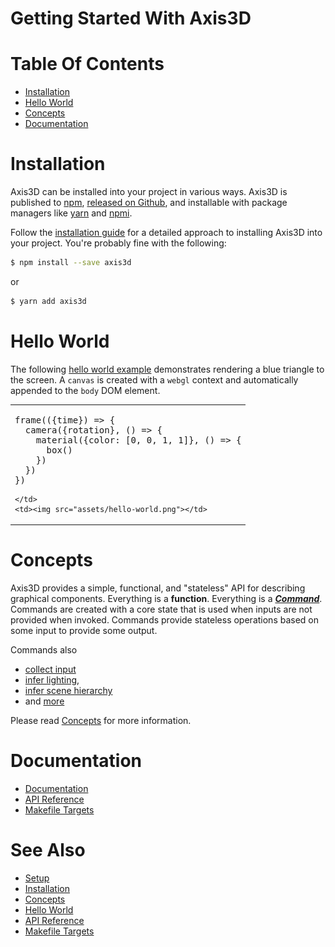 Getting Started With Axis3D
===========================

# Table Of Contents

- [Installation](#installation)
- [Hello World](#hello-world)
- [Concepts](#concepts)
- [Documentation](#documentation)

# <a name="installation"></a> Installation

Axis3D can be installed into your project in various ways. Axis3D is
published to [npm][npm/axis3d], [released on Github][releases], and
installable with package managers like [yarn][yarn] and [npmi][npmi].

Follow the [installation guide](install.md) for a detailed approach to
installing Axis3D into your project. You're probably fine with the
following:

```sh
$ npm install --save axis3d
```

or

```sh
$ yarn add axis3d
```

# <a name="hello-world"></a> Hello World

The following [hello world example](hello-world.md) demonstrates rendering a
blue triangle to the screen. A `canvas` is created with a `webgl` context and
automatically appended to the `body` DOM element.

<table>
  <tbody>
  <tr>
    <td>

<pre lang="js">
frame(({time}) => {
  camera({rotation}, () => {
    material({color: [0, 0, 1, 1]}, () => {
      box()
    })
  })
})
</pre>

    </td>
    <td><img src="assets/hello-world.png"></td>
  </tr>
  </tbody>
</table>

# <a name="concepts"></a> Concepts

Axis3D provides a simple, functional, and "stateless" API for describing
graphical components. Everything is a **function**. Everything is a
***[Command](api/Command.md)***. Commands are created with a core state that
is used when inputs are not provided when invoked. Commands provide stateless
operations based on some input to provide some output.

Commands also
* [collect input](concepts.md#input)
* [infer lighting](concepts.md#lighting),
* [infer scene hierarchy](concepts.md#scene-hierarchy])
* and [more](api/index.md)

Please read [Concepts](concepts.md) for more information.

# <a name="documentation"></a> Documentation

* [Documentation](index.md)
* [API Reference](api/index.md)
* [Makefile Targets](makefile.md)

# <a name="see-also"></a> See Also

* [Setup](setup.md)
* [Installation](install.md)
* [Concepts](concepts.md)
* [Hello World](hello-world.md)
* [API Reference](api/index.md)
* [Makefile Targets](makefile.md)

[npm/axis3d]: https://www.npmjs.com/package/axis3d
[releases]: https://github.com/littlstar/axis3d/releases
[THREE]: https://github.com/mrdoob/three.js
[npmi]: https://github.com/maxleiko/npmi
[yarn]: https://github.com/yarnpkg/yarn
[regl]: https://github.com/regl-project/regl
